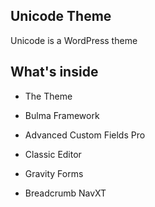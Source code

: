 ## Unicode Theme

Unicode is a WordPress theme


## What's inside
* The Theme

* Bulma Framework

* Advanced Custom Fields Pro

* Classic Editor

* Gravity Forms

* Breadcrumb NavXT
